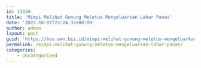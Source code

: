 ```yaml
---
id: 11030
title: 'Mimpi Melihat Gunung Meletus Mengeluarkan Lahar Panas'
date: '2022-10-07T23:24:33+00:00'
author: admin
layout: post
guid: 'https://bos.awn.biz.id/mimpi-melihat-gunung-meletus-mengeluarkan-lahar-panas/'
permalink: /mimpi-melihat-gunung-meletus-mengeluarkan-lahar-panas/
categories:
    - Uncategorized
---
```



